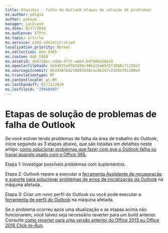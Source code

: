 ```yaml
---
title: Alquimia - falha do Outlook etapas de solução de problemas
ms.author: pdigia
author: pebaum
manager: jackiesm
ms.date: 9/17/2018
ms.audience: ITPro
ms.topic: article
ms.service: o365-administration
localization_priority: Normal
ms.collection: Adm_O365
ms.custom: Adm_O365
ms.assetid: dbd710ec-cdeb-473f-aab4-bdf99de29610
ms.openlocfilehash: 5e54975a9783490c406a15e6572f3858c7123bb7
ms.sourcegitcommit: 6bd248764239282688cac98347c2356b701389e4
ms.translationtype: MT
ms.contentlocale: pt-BR
ms.lasthandoff: 02/13/2019
ms.locfileid: "29968405"
---
```

# <a name="outlook-crash-troubleshooting-steps"></a>Etapas de solução de problemas de falha de Outlook

Se você estiver tendo problemas de falha da área de trabalho do Outlook, inicie seguindo as 3 etapas abaixo, que são listadas em detalhes neste artigo: [como solucionar problemas que fazer com que o Outlook falha ou travar quando usado com o Office 365.](https://support.microsoft.com/help/2413813/how-to-troubleshoot-issues-that-cause-outlook-to-crash-or-hang-when-us)
  
Etapa 1: Investigar possíveis problemas com suplementos.
  
Etapa 2: Outlook reparo e executar a [ferramenta Assistente de recuperação e suporte para solucionar problemas de erros de inicialização do Outlook](https://aka.ms/SaRA-OutlookWontStart) na máquina afetada. 
  
Etapa 3: Criar um novo perfil do Outlook ou você pode executar a [ferramenta de perfil do Outlook](https://aka.ms/SaRA-OutlookSetupProfile) na máquina afetada. 
  
Se o problema ocorreu após uma atualização e as etapas acima não funcionarem, você talvez seja necessário reverter para um build anterior. Consulte [como reverter para uma versão anterior do Office 2013 ou Office 2016 Click-to-Run](https://support.microsoft.com/help/2770432).
  

